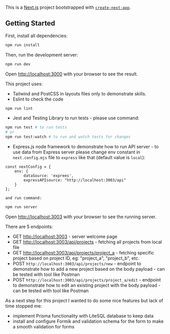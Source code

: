 This is a [Next.js](https://nextjs.org) project bootstrapped with [`create-next-app`](https://github.com/vercel/next.js/tree/canary/packages/create-next-app).

## Getting Started

First, install all dependencies:

```bash
npm run install
```

Then, run the development server:

```bash
npm run dev
```

Open [http://localhost:3000](http://localhost:3000) with your browser to see the result.


This project uses:
- Tailwind and PostCSS in layouts files only to demonstrate skills.
- Eslint to check the code

```bash
npm run lint
```
- Jest and Testing Library to run tests - please use command:

```bash
npm run test # to run tests
# or
npm run test:watch # to run and watch tests for changes
```
- Express.js node framework to demonstrate how to run API server - to use data from Express server please change env constant in `next.config.mjs` file to `express` like that (default value is `local`):
```
const nextConfig = {
    env: {
        dataSource: 'exprees',
        expressAPIsource: "http://localhost:3003/api"
    }
};
```
    and run command:

```bash
npm run server
```
Open [http://localhost:3003](http://localhost:3003) with your browser to see the running server.

There are 5 endpoints:
- GET [http://localhost:3003](http://localhost:3003) - server welcome page
- GET [http://localhost:3003/api/projects](http://localhost:3003/api/projects) - fetching all projects from local file
- GET [http://localhost:3003/api/projects/project_a](http://localhost:3003/api/projects/project_a) - fetching specific project based on project ID, eg: "project_a", "project_b", etc.
- POST `http://localhost:3003/api/projects/new` - endpoint to demonstrate how to add a new project based on the body payload - can be tested with tool like Postman
- POST `http://localhost:3003/api/projects/project_a/edit` - endpoint to demonstrate how to edit an existing project with the body payload - can be tested with tool like Postman

As a next step for this project I wanted to do some nice features but lack of time stopped me:
- implement Prisma functionality with LiteSQL database to keep data
- install and configure Formik and validation schema for the form to make a smooth validation for forms